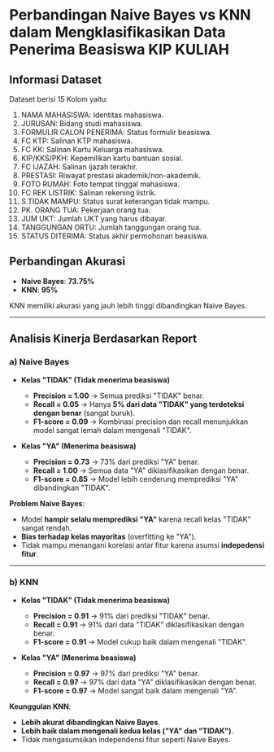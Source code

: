 # Perbandingan Naive Bayes vs KNN dalam Mengklasifikasikan Data Penerima Beasiswa KIP KULIAH

## Informasi Dataset
Dataset berisi 15 Kolom yaitu: 
1. NAMA MAHASISWA: Identitas mahasiswa.
2. JURUSAN: Bidang studi mahasiswa.
3. FORMULIR CALON PENERIMA: Status formulir beasiswa.
4. FC KTP: Salinan KTP mahasiswa.
5. FC KK: Salinan Kartu Keluarga mahasiswa.
6. KIP/KKS/PKH: Kepemilikan kartu bantuan sosial.
7. FC IJAZAH: Salinan ijazah terakhir.
8. PRESTASI: Riwayat prestasi akademik/non-akademik.
9. FOTO RUMAH: Foto tempat tinggal mahasiswa.
10. FC REK LISTRIK: Salinan rekening listrik.
11. S.TIDAK MAMPU: Status surat keterangan tidak mampu.
12. PK. ORANG TUA: Pekerjaan orang tua.
13. JUM UKT: Jumlah UKT yang harus dibayar.
14. TANGGUNGAN ORTU: Jumlah tanggungan orang tua.
15. STATUS DITERIMA: Status akhir permohonan beasiswa.

## Perbandingan Akurasi
- **Naive Bayes**: **73.75%**
- **KNN**: **95%**

KNN memiliki akurasi yang jauh lebih tinggi dibandingkan Naive Bayes.

---

## Analisis Kinerja Berdasarkan Report

### a) Naive Bayes
- **Kelas "TIDAK" (Tidak menerima beasiswa)**  
  - **Precision = 1.00** → Semua prediksi "TIDAK" benar.  
  - **Recall = 0.05** → Hanya **5% dari data "TIDAK" yang terdeteksi dengan benar** (sangat buruk).  
  - **F1-score = 0.09** → Kombinasi precision dan recall menunjukkan model sangat lemah dalam mengenali "TIDAK".

- **Kelas "YA" (Menerima beasiswa)**  
  - **Precision = 0.73** → 73% dari prediksi "YA" benar.  
  - **Recall = 1.00** → Semua data "YA" diklasifikasikan dengan benar.  
  - **F1-score = 0.85** → Model lebih cenderung memprediksi "YA" dibandingkan "TIDAK".

**Problem Naive Bayes**:  
- Model **hampir selalu memprediksi "YA"** karena recall kelas "TIDAK" sangat rendah.  
- **Bias terhadap kelas mayoritas** (overfitting ke "YA").  
- Tidak mampu menangani korelasi antar fitur karena asumsi **indepedensi fitur**.

---

### b) KNN
- **Kelas "TIDAK" (Tidak menerima beasiswa)**  
  - **Precision = 0.91** → 91% dari prediksi "TIDAK" benar.  
  - **Recall = 0.91** → 91% dari data "TIDAK" diklasifikasikan dengan benar.  
  - **F1-score = 0.91** → Model cukup baik dalam mengenali "TIDAK".

- **Kelas "YA" (Menerima beasiswa)**  
  - **Precision = 0.97** → 97% dari prediksi "YA" benar.  
  - **Recall = 0.97** → 97% dari data "YA" diklasifikasikan dengan benar.  
  - **F1-score = 0.97** → Model sangat baik dalam mengenali "YA".

**Keunggulan KNN**:  
- **Lebih akurat dibandingkan Naive Bayes**.  
- **Lebih baik dalam mengenali kedua kelas ("YA" dan "TIDAK")**.  
- Tidak mengasumsikan independensi fitur seperti Naive Bayes.
